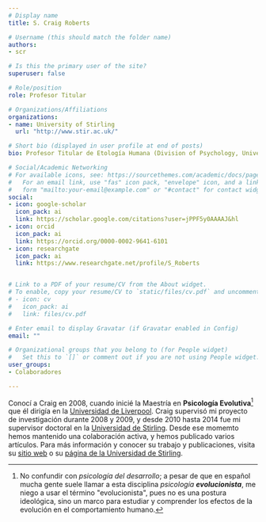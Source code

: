 ```yaml
---
# Display name
title: S. Craig Roberts

# Username (this should match the folder name)
authors:
- scr

# Is this the primary user of the site?
superuser: false

# Role/position
role: Profesor Titular

# Organizations/Affiliations
organizations:
- name: University of Stirling
  url: "http://www.stir.ac.uk/"

# Short bio (displayed in user profile at end of posts)
bio: Profesor Titular de Etología Humana (Division of Psychology, University of Stirling, Stirling, Reino Unido), y expresidente de la [International Society for Human Ethology (ISHE)](http://www.ishe.org/).

# Social/Academic Networking
# For available icons, see: https://sourcethemes.com/academic/docs/page-builder/#icons
#   For an email link, use "fas" icon pack, "envelope" icon, and a link in the
#   form "mailto:your-email@example.com" or "#contact" for contact widget.
social:
- icon: google-scholar
  icon_pack: ai
  link: https://scholar.google.com/citations?user=jPPF5y0AAAAJ&hl
- icon: orcid
  icon_pack: ai
  link: https://orcid.org/0000-0002-9641-6101
- icon: researchgate
  icon_pack: ai
  link: https://www.researchgate.net/profile/S_Roberts


# Link to a PDF of your resume/CV from the About widget.
# To enable, copy your resume/CV to `static/files/cv.pdf` and uncomment the lines below.
# - icon: cv
#   icon_pack: ai
#   link: files/cv.pdf

# Enter email to display Gravatar (if Gravatar enabled in Config)
email: ""

# Organizational groups that you belong to (for People widget)
#   Set this to `[]` or comment out if you are not using People widget.
user_groups:
- Colaboradores

---
```


Conocí a Craig en 2008, cuando inicié la Maestría en **Psicología Evolutiva**[^1] que él dirigía en la [Universidad de Liverpool](https://www.liverpool.ac.uk/). Craig supervisó mi proyecto de investigación durante 2008 y 2009, y desde 2010 hasta 2014 fue mi supervisor doctoral en la [Universidad de Stirling](http://www.stir.ac.uk/). Desde ese momemto hemos mantenido una colaboración activa, y hemos publicado varios artículos. Para más información y conocer su trabajo y publicaciones, visita su [sitio web](https://www.scraigroberts.com/) o su [página de la Universidad de Stirling](https://www.stir.ac.uk/people/255834).

[^1]: No confundir con *psicología del desarrollo*; a pesar de que en español mucha gente suele llamar a esta disciplina *psicología **evolucionista***, me niego a usar el término "evolucionista", pues no es una postura ideológica, sino un marco para estudiar y comprender los efectos de la evolución en el comportamiento humano.
